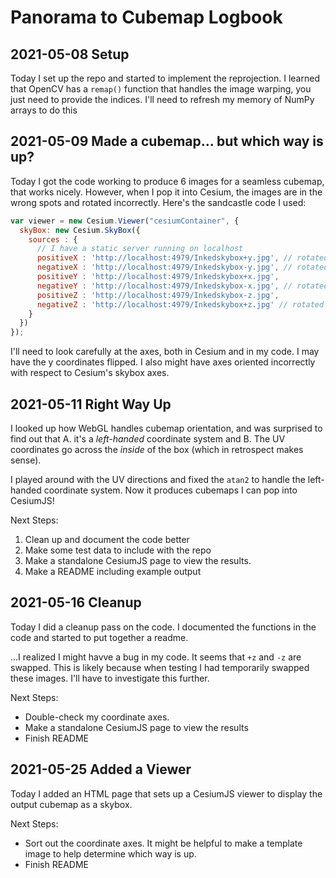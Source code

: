 # Panorama to Cubemap Logbook

## 2021-05-08 Setup

Today I set up the repo and started to implement the reprojection. I learned
that OpenCV has a `remap()` function that handles the image warping, you
just need to provide the indices. I'll need to refresh my memory of NumPy
arrays to do this

## 2021-05-09 Made a cubemap... but which way is up?

Today I got the code working to produce 6 images for a seamless cubemap, that
works nicely. However, when I pop it into Cesium, the images are in the
wrong spots and rotated incorrectly. Here's the sandcastle code I used:

```js
var viewer = new Cesium.Viewer("cesiumContainer", {
  skyBox: new Cesium.SkyBox({
    sources : {
      // I have a static server running on localhost
      positiveX : 'http://localhost:4979/Inkedskybox+y.jpg', // rotated 90 to the right
      negativeX : 'http://localhost:4979/Inkedskybox-y.jpg', // rotated 90 to the left
      positiveY : 'http://localhost:4979/Inkedskybox+x.jpg', 
      negativeY : 'http://localhost:4979/Inkedskybox-x.jpg', // rotated 180
      positiveZ : 'http://localhost:4979/Inkedskybox-z.jpg',
      negativeZ : 'http://localhost:4979/Inkedskybox+z.jpg' // rotated 180
    }
  })
});
```

I'll need to look carefully at the axes, both in Cesium and in my code.
I may have the y coordinates flipped. I also might have axes oriented
incorrectly with respect to Cesium's skybox axes. 

## 2021-05-11 Right Way Up

I looked up how WebGL handles cubemap orientation, and was surprised to find
out that A. it's a _left-handed_ coordinate system and B. The UV coordinates
go across the _inside_ of the box (which in retrospect makes sense).

I played around with the UV directions and fixed the `atan2` to handle the
left-handed coordinate system. Now it produces cubemaps I can pop into CesiumJS!

Next Steps:

1. Clean up and document the code better
2. Make some test data to include with the repo
3. Make a standalone CesiumJS page to view the results.
4. Make a README including example output

## 2021-05-16 Cleanup

Today I did a cleanup pass on the code. I documented the functions in the code
and started to put together a readme.

...I realized I might havve a bug in my code. It seems that `+z` and `-z` are
swapped. This is likely because when testing I had temporarily swapped these
images. I'll have to investigate this further.

Next Steps:
- Double-check my coordinate axes.
- Make a standalone CesiumJS page to view the results
- Finish README

## 2021-05-25 Added a Viewer

Today I added an HTML page that sets up a CesiumJS viewer to display the
output cubemap as a skybox.

Next Steps:
- Sort out the coordinate axes. It might be helpful to make a template image to
help determine which way is up.
- Finish README